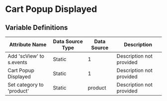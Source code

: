 # Cart Popup Displayed

### 

## Variable Definitions

| Attribute Name|Data Source Type|Data Source|Description|
| --- | --- | --- | --- |
|Add 'scView' to s.events|Static|1|Description not provided|
|Cart Popup Displayed|Static|1|Description not provided|
|Set category to 'product'|Static|product|Description not provided|



